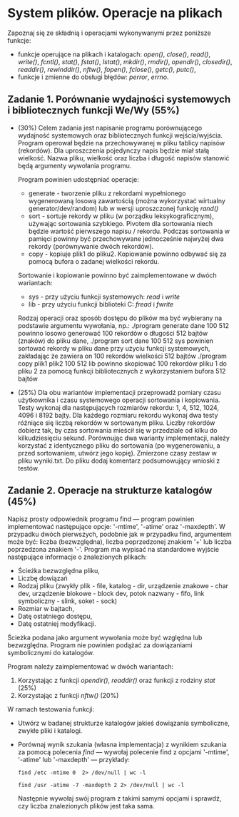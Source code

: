 # System plików. Operacje na plikach

Zapoznaj się ze składnią i operacjami wykonywanymi przez poniższe funkcje:

* funkcje operujące na plikach i katalogach: _open()_, _close()_, _read()_, _write()_, _fcntl()_, _stat()_, _fstat()_, _lstat()_, _mkdir()_, _rmdir()_, _opendir()_, _closedir()_, _readdir()_, _rewinddir()_, _nftw()_, _fopen()_, _fclose()_, _getc()_, _putc()_,
* funkcje i zmienne do obsługi błędów: _perror_, _errno_.

## Zadanie 1. Porównanie wydajności systemowych i bibliotecznych funkcji We/Wy (55%)

- (30%) Celem zadania jest napisanie programu porównującego wydajność systemowych oraz bibliotecznych funkcji wejścia/wyjścia. Program operował będzie na przechowywanej w pliku tablicy napisów (rekordów). Dla uproszczenia pojedynczy napis będzie miał stałą wielkość. Nazwa pliku, wielkość oraz liczba  i długość napisów stanowić będą argumenty wywołania programu.

  Program powinien udostępniać  operacje:
  
  - generate - tworzenie pliku z rekordami wypełnionego wygenerowaną losową zawartością (można wykorzystać wirtualny generator/dev/random) lub w wersji uproszczonej funkcję _rand()_
  - sort - sortuje rekordy w pliku (w porządku leksykograficznym), używając sortowania szybkiego. Pivotem dla sortowania niech będzie wartość pierwszego napisu / rekordu.  Podczas sortowania w pamięci powinny być przechowywane jednocześnie najwyżej dwa rekordy (porównywanie dwóch rekordów).
  - copy - kopiuje plik1 do pliku2. Kopiowanie powinno odbywać się za pomocą bufora o zadanej wielkości rekordu.
  
  Sortowanie i kopiowanie powinno być zaimplementowane w dwóch wariantach:

  - sys - przy użyciu funkcji systemowych: _read_ i _write_
  - lib - przy użyciu funkcji biblioteki C: _fread_ i _fwrite_
  
  Rodzaj operacji oraz sposób dostępu do plików ma być wybierany na podstawie argumentu wywołania,  np.:
  ./program generate dane 100 512 powinno losowo generować 100 rekordów o długości 512 bajtów (znaków)
  do pliku dane,
  ./program sort dane 100 512 sys powinien sortować rekordy w pliku dane przy użyciu funkcji systemowych,
  zakładając że zawiera on 100 rekordów wielkości 512 bajtów
  ./program copy plik1 plik2 100 512 lib powinno skopiować 100 rekordów pliku 1 do pliku 2 za pomocą funkcji
  bibliotecznych z wykorzystaniem bufora 512 bajtów
  
- (25%) Dla obu wariantów implementacji przeprowadź pomiary czasu użytkownika i czasu systemowego operacji sortowania i kopiowania. Testy wykonaj dla następujących rozmiarów rekordu: 1, 4, 512, 1024, 4096 i 8192 bajty. Dla każdego rozmiaru rekordu wykonaj dwa testy różniące się liczbą rekordów w sortowanym pliku. Liczby rekordów dobierz tak, by czas sortowania mieścił się w przedziale od kilku do kilkudziesięciu sekund. Porównując dwa warianty implementacji, należy korzystać z identycznego pliku do sortowania (po wygenerowaniu, a przed sortowaniem, utwórz jego kopię). Zmierzone czasy zestaw w pliku wyniki.txt. Do pliku dodaj komentarz podsumowujący wnioski z testów.

## Zadanie 2. Operacje na strukturze katalogów (45%)

Napisz prosty odpowiednik programu find — program powinien implementować następujące opcje: '-mtime', '-atime' oraz '-maxdepth'.  W przypadku dwóch pierwszych, podobnie jak w przypadku find, argumentem może być: liczba (bezwzględna), liczba poprzedzonej znakiem '+' lub liczba poprzedzona znakiem '-'. Program ma wypisać na standardowe wyjście następujące informacje o znalezionych plikach:

* Ścieżka bezwzględna pliku,
* Liczbę dowiązań
* Rodzaj pliku (zwykły plik - file, katalog - dir, urządzenie znakowe - char dev, urządzenie blokowe - block dev, potok nazwany - fifo, link symboliczny - slink, soket - sock) 
* Rozmiar w bajtach,
* Datę ostatniego dostępu,
* Datę ostatniej modyfikacji.

Ścieżka podana jako argument wywołania może być względna lub bezwzględna.  Program nie powinien podążać za dowiązaniami symbolicznymi do katalogów.

Program należy zaimplementować w dwóch wariantach:

  1. Korzystając z funkcji _opendir()_, _readdir()_ oraz funkcji z rodziny _stat_ (25%)
  2. Korzystając z funkcji _nftw()_ (20%)

W ramach testowania funkcji:

* Utwórz w badanej strukturze katalogów jakieś dowiązania symboliczne, zwykłe pliki i katalogi.
* Porównaj wynik szukania (własna implementacja) z wynikiem szukania za pomocą polecenia _find_ — wywołaj polecenie find z opcjami '-mtime', '-atime' lub '-maxdepth' — przykłady:

  `find /etc -mtime 0  2> /dev/null | wc -l`

  `find /usr -atime -7 -maxdepth 2 2> /dev/null | wc -l`

  Następnie wywołaj swój program z takimi samymi opcjami i sprawdź, czy liczba znalezionych plików jest taka sama.
